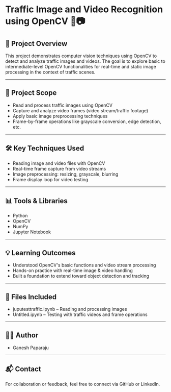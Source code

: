 
# Traffic Image and Video Recognition using OpenCV 🚦📷

## 📌 Project Overview
This project demonstrates computer vision techniques using OpenCV to detect and analyze traffic images and videos. The goal is to explore basic to intermediate-level OpenCV functionalities for real-time and static image processing in the context of traffic scenes.

---

## 📂 Project Scope
- Read and process traffic images using OpenCV
- Capture and analyze video frames (video stream/traffic footage)
- Apply basic image preprocessing techniques
- Frame-by-frame operations like grayscale conversion, edge detection, etc.

---

## 🛠️ Key Techniques Used
- Reading image and video files with OpenCV
- Real-time frame capture from video streams
- Image preprocessing: resizing, grayscale, blurring
- Frame display loop for video testing

---

## 📊 Tools & Libraries
- Python
- OpenCV
- NumPy
- Jupyter Notebook

---

## 💡 Learning Outcomes
- Understood OpenCV's basic functions and video stream processing
- Hands-on practice with real-time image & video handling
- Built a foundation to extend toward object detection and tracking

---

## 📁 Files Included
- juputesttraffic.ipynb – Reading and processing images
- Untitled.ipynb – Testing with traffic videos and frame operations

---

## 👨‍💻 Author
- Ganesh Paparaju

---

## 📬 Contact
For collaboration or feedback, feel free to connect via GitHub or LinkedIn.
